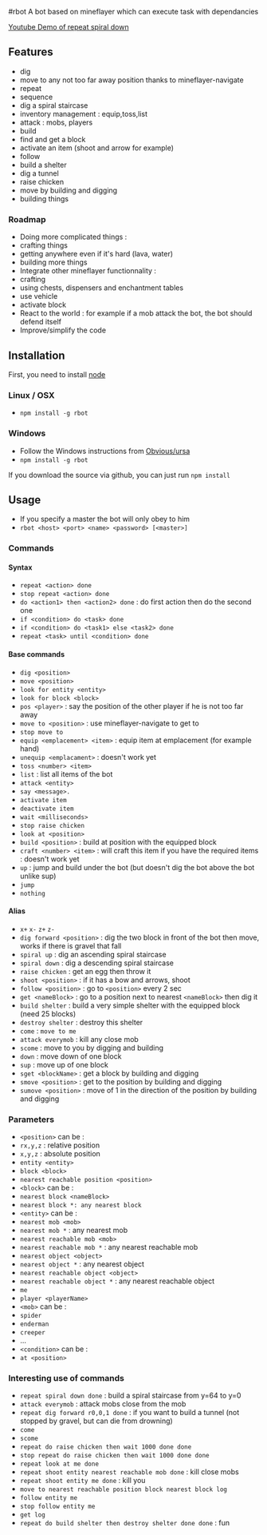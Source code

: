 #rbot
A bot based on mineflayer which can execute task with dependancies

[Youtube Demo of repeat spiral down](http://www.youtube.com/watch?v=UM1ZV5200S0)

## Features
 * dig
 * move to any not too far away position thanks to mineflayer-navigate
 * repeat
 * sequence
 * dig a spiral staircase
 * inventory management : equip,toss,list
 * attack : mobs, players
 * build
 * find and get a block
 * activate an item (shoot and arrow for example)
 * follow 
 * build a shelter
 * dig a tunnel
 * raise chicken
 * move by building and digging
 * building things
 
### Roadmap

 * Doing more complicated things :
  * crafting things
  * getting anywhere even if it's hard (lava, water)
  * building more things
 * Integrate other mineflayer functionnality : 
  * crafting
  * using chests, dispensers and enchantment tables
  * use vehicle
  * activate block
 * React to the world : for example if a mob attack the bot, the bot should defend itself
 * Improve/simplify the code

## Installation

First, you need to install [node](http://nodejs.org/)

### Linux / OSX

 * `npm install -g rbot`
 
### Windows

 * Follow the Windows instructions from [Obvious/ursa](https://github.com/Obvious/ursa)
 * `npm install -g rbot`

If you download the source via github, you can just run `npm install`


## Usage
 * If you specify a master the bot will only obey to him
 * `rbot <host> <port> <name> <password> [<master>]`


### Commands
#### Syntax
 * `repeat <action> done`
 * `stop repeat <action> done`
 * `do <action1> then <action2> done` : do first action then do the second one
 * `if <condition> do <task> done`
 * `if <condition> do <task1> else <task2> done`
 * `repeat <task> until <condition> done`


#### Base commands
 * `dig <position>`
 * `move <position>`
 * `look for entity <entity>`
 * `look for block <block>`
 * `pos <player>` : say the position of the other player if he is not too far away
 * `move to <position>` : use mineflayer-navigate to get to <position>
 * `stop move to`
 * `equip <emplacement> <item>` : equip item at emplacement (for example hand)
 * `unequip <emplacament>` : doesn't work yet
 * `toss <number> <item>`
 * `list` : list all items of the bot
 * `attack <entity>`
 * `say <message>.`
 * `activate item`
 * `deactivate item`
 * `wait <milliseconds>`
 * `stop raise chicken`
 * `look at <position>`
 * `build <position>` : build at position with the equipped block
 * `craft <number> <item>` : will craft this item if you have the required items : doesn't work yet
 * `up` : jump and build under the bot (but doesn't dig the bot above the bot unlike sup)
 * `jump`
 * `nothing`
 
 
#### Alias
 * `x+` `x-` `z+` `z-`
 * `dig forward <position>` : dig the two block in front of the bot then move, works if there is gravel that fall
 * `spiral up` : dig an ascending spiral staircase
 * `spiral down` : dig a descending spiral staircase
 * `raise chicken` : get an egg then throw it
 * `shoot <position>` : if it has a bow and arrows, shoot <position>
 * `follow <position>` : go to `<position>` every 2 sec
 * `get <nameBlock>` : go to a position next to nearest `<nameBlock>` then dig it
 * `build shelter` : build a very simple shelter with the equipped block (need 25 blocks)
 * `destroy shelter` : destroy this shelter
 * `come` : `move to me`
 * `attack everymob` : kill any close mob
 * `scome` : move to you by digging and building
 * `down` : move down of one block
 * `sup` : move up of one block
 * `sget <blockName>` : get a block by building and digging
 * `smove <position>` : get to the position by building and digging
 * `sumove <position>` : move of 1 in the direction of the position by building and digging
 


### Parameters
 * `<position>` can be :
  * `rx,y,z` : relative position
  * `x,y,z` : absolute position
  * `entity <entity>`
  * `block <block>`
  * `nearest reachable position <position>`
 * `<block>` can be :
  * `nearest block <nameBlock>`
  * `nearest block *: any nearest block`
 * `<entity>` can be :
  * `nearest mob <mob>`
  * `nearest mob *` : any nearest mob
  * `nearest reachable mob <mob>`
  * `nearest reachable mob *` : any nearest reachable mob
  * `nearest object <object>`
  * `nearest object *` : any nearest object
  * `nearest reachable object <object>`
  * `nearest reachable object *` : any nearest reachable object
  * `me`
  * `player <playerName>`
 * `<mob>` can be :
  * `spider`
  * `enderman`
  * `creeper`
  * ...
 * `<condition>` can be :
  * `at <position>`

### Interesting use of commands
 * `repeat spiral down done` : build a spiral staircase from y=64 to y=0
 * `attack everymob` : attack mobs close from the mob
 * `repeat dig forward r0,0,1 done` : if you want to build a tunnel (not stopped by gravel, but can die from drowning)
 * `come`
 * `scome`
 * `repeat do raise chicken then wait 1000 done done`
 * `stop repeat do raise chicken then wait 1000 done done`
 * `repeat look at me done`
 * `repeat shoot entity nearest reachable mob done` : kill close mobs
 * `repeat shoot entity me done` : kill you
 * `move to nearest reachable position block nearest block log`
 * `follow entity me`
 * `stop follow entity me`
 * `get log`
 * `repeat do build shelter then destroy shelter done done` : fun
